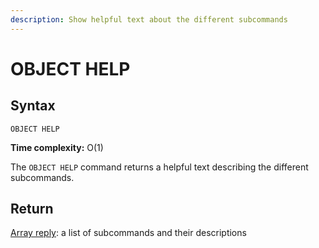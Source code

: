 ```yaml
---
description: Show helpful text about the different subcommands
---
```


# OBJECT HELP

## Syntax

    OBJECT HELP 

**Time complexity:** O(1)

The `OBJECT HELP` command returns a helpful text describing the different subcommands.

## Return

[Array reply](https://redis.io/docs/reference/protocol-spec#resp-arrays): a list of subcommands and their descriptions
